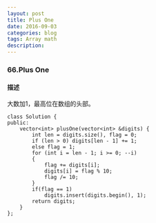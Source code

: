 ```yaml
---
layout: post
title: Plus One
date: 2016-09-03
categories: blog
tags: Array math
description:
---
```


### 66.Plus One

#### 描述

大数加1，最高位在数组的头部。

    class Solution {
    public:
        vector<int> plusOne(vector<int> &digits) {
            int len = digits.size(), flag = 0;
            if (len > 0) digits[len - 1] += 1;
            else flag = 1;
            for (int i = len - 1; i >= 0; --i)
            {
                flag += digits[i];
                digits[i] = flag % 10;
                flag /= 10;
            }
            if(flag == 1)
                digits.insert(digits.begin(), 1);
            return digits;
        }
    };

